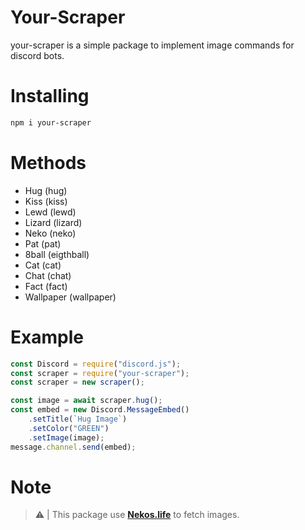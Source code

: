 # Your-Scraper
your-scraper is a simple package to implement image commands for discord bots.


# Installing

```bash
npm i your-scraper
```

# Methods
- Hug (hug)
- Kiss (kiss)
- Lewd (lewd)
- Lizard (lizard)
- Neko (neko)
- Pat (pat)
- 8ball (eigthball)
- Cat (cat)
- Chat (chat)
- Fact (fact)
- Wallpaper (wallpaper)

# Example
```js
const Discord = require("discord.js");
const scraper = require("your-scraper");
const scraper = new scraper();

const image = await scraper.hug();
const embed = new Discord.MessageEmbed()
    .setTitle(`Hug Image`)
    .setColor("GREEN")
    .setImage(image);
message.channel.send(embed);
```

# Note
> ⚠ | This package use **[Nekos.life](https://nekos.life/)** to fetch images.
